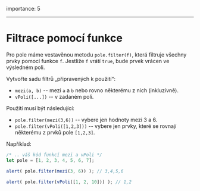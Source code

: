 importance: 5

---

# Filtrace pomocí funkce

Pro pole máme vestavěnou metodu `pole.filter(f)`, která filtruje všechny prvky pomocí funkce `f`. Jestliže `f` vrátí `true`, bude prvek vrácen ve výsledném poli.

Vytvořte sadu filtrů „připravených k použití“:

- `mezi(a, b)` -- mezi `a` a `b` nebo rovno některému z nich (inkluzívně).
- `vPoli([...])` -- v zadaném poli.

Použití musí být následující:

- `pole.filter(mezi(3,6))` -- vybere jen hodnoty mezi 3 a 6.
- `pole.filter(vPoli([1,2,3]))` -- vybere jen prvky, které se rovnají některému z prvků pole `[1,2,3]`.

Například:

```js
/* .. váš kód funkcí mezi a vPoli */
let pole = [1, 2, 3, 4, 5, 6, 7];

alert( pole.filter(mezi(3, 6)) ); // 3,4,5,6

alert( pole.filter(vPoli([1, 2, 10])) ); // 1,2
```

